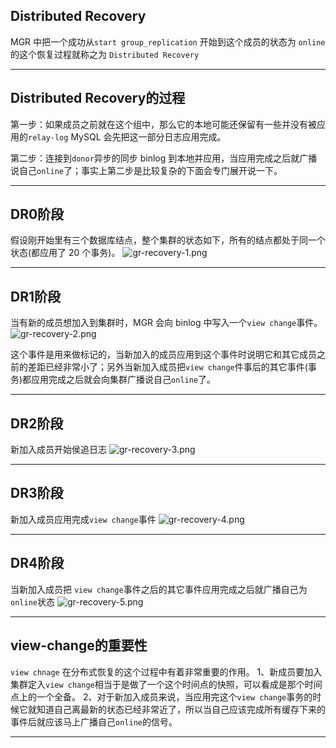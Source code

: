 ## Distributed Recovery 
MGR 中把一个成功从`start group_replication` 开始到这个成员的状态为 `online`的这个恢复过程就称之为 `Distributed Recovery`

---

## Distributed Recovery的过程
第一步：如果成员之前就在这个组中，那么它的本地可能还保留有一些并没有被应用的`relay-log` MySQL 会先把这一部分日志应用完成。

第二步：连接到`donor`异步的同步 binlog 到本地并应用，当应用完成之后就广播说自己`online`了；事实上第二步是比较复杂的下面会专门展开说一下。

---


## DR0阶段
假设刚开始里有三个数据库结点，整个集群的状态如下，所有的结点都处于同一个状态(都应用了 20 个事务)。
![gr-recovery-1.png](static/2020-12/gr-recovery-1.png)

---

## DR1阶段
当有新的成员想加入到集群时，MGR 会向 binlog 中写入一个`view change`事件。
![gr-recovery-2.png](static/2020-12/gr-recovery-2.png)

这个事件是用来做标记的，当新加入的成员应用到这个事件时说明它和其它成员之前的差距已经非常小了；另外当新加入成员把`view change`件事后的其它事件(事务)都应用完成之后就会向集群广播说自己`online`了。

---

## DR2阶段
新加入成员开始侯追日志
![gr-recovery-3.png](static/2020-12/gr-recovery-3.png)

---

## DR3阶段
新加入成员应用完成`view change`事件
![gr-recovery-4.png](static/2020-12/gr-recovery-4.png)

---

## DR4阶段 
当新加入成员把 `view change`事件之后的其它事件应用完成之后就广播自己为`online`状态
![gr-recovery-5.png](static/2020-12/gr-recovery-5.png)

---

## view-change的重要性
`view chnage` 在分布式恢复的这个过程中有着非常重要的作用。 1、新成员要加入集群定入`view change`相当于是做了一个这个时间点的快照，可以看成是那个时间点上的一个全备。
2、对于新加入成员来说，当应用完这个`view change`事务的时候它就知道自己离最新的状态已经非常近了，所以当自己应该完成所有缓存下来的事件后就应该马上广播自己`online`的信号。

---


